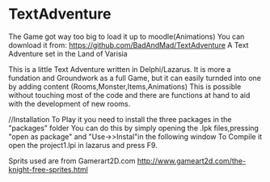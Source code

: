 # TextAdventure
The Game got way too big to load it up to moodle(Animations)
You can download it from:
	https://github.com/BadAndMad/TextAdventure
A Text Adventure set in the Land of Varisia
 
This is a little Text Adventure written in Delphi/Lazarus.
It is more a fundation and Groundwork as a full Game, but it can easily turnded into one by adding content (Rooms,Monster,Items,Animations)
This is possible without touching most of the code and there are functions at hand to aid with the development of new rooms.


//Installation
To Play it you need to install the three packages in the "packages" folder
You can do this by simply opening the .lpk files,pressing "open as package" and "Use->>Instal"in the following window 
To Compile it open the project1.lpi in lazarus and press F9.


Sprits used are from Gamerart2D.com
	http://www.gameart2d.com/the-knight-free-sprites.html
